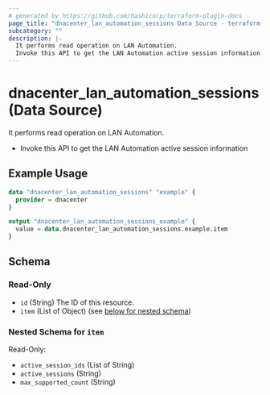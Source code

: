 ```yaml
---
# generated by https://github.com/hashicorp/terraform-plugin-docs
page_title: "dnacenter_lan_automation_sessions Data Source - terraform-provider-dnacenter"
subcategory: ""
description: |-
  It performs read operation on LAN Automation.
  Invoke this API to get the LAN Automation active session information
---
```


# dnacenter_lan_automation_sessions (Data Source)

It performs read operation on LAN Automation.

- Invoke this API to get the LAN Automation active session information

## Example Usage

```terraform
data "dnacenter_lan_automation_sessions" "example" {
  provider = dnacenter
}

output "dnacenter_lan_automation_sessions_example" {
  value = data.dnacenter_lan_automation_sessions.example.item
}
```

<!-- schema generated by tfplugindocs -->
## Schema

### Read-Only

- `id` (String) The ID of this resource.
- `item` (List of Object) (see [below for nested schema](#nestedatt--item))

<a id="nestedatt--item"></a>
### Nested Schema for `item`

Read-Only:

- `active_session_ids` (List of String)
- `active_sessions` (String)
- `max_supported_count` (String)
